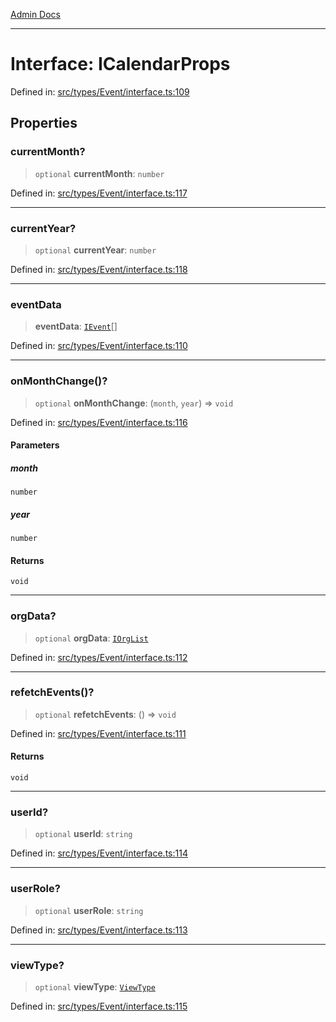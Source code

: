 [Admin Docs](/)

***

# Interface: ICalendarProps

Defined in: [src/types/Event/interface.ts:109](https://github.com/PalisadoesFoundation/talawa-admin/blob/main/src/types/Event/interface.ts#L109)

## Properties

### currentMonth?

> `optional` **currentMonth**: `number`

Defined in: [src/types/Event/interface.ts:117](https://github.com/PalisadoesFoundation/talawa-admin/blob/main/src/types/Event/interface.ts#L117)

***

### currentYear?

> `optional` **currentYear**: `number`

Defined in: [src/types/Event/interface.ts:118](https://github.com/PalisadoesFoundation/talawa-admin/blob/main/src/types/Event/interface.ts#L118)

***

### eventData

> **eventData**: [`IEvent`](types\Event\interface\README\interfaces\IEvent.md)[]

Defined in: [src/types/Event/interface.ts:110](https://github.com/PalisadoesFoundation/talawa-admin/blob/main/src/types/Event/interface.ts#L110)

***

### onMonthChange()?

> `optional` **onMonthChange**: (`month`, `year`) => `void`

Defined in: [src/types/Event/interface.ts:116](https://github.com/PalisadoesFoundation/talawa-admin/blob/main/src/types/Event/interface.ts#L116)

#### Parameters

##### month

`number`

##### year

`number`

#### Returns

`void`

***

### orgData?

> `optional` **orgData**: [`IOrgList`](types\Event\interface\README\interfaces\IOrgList.md)

Defined in: [src/types/Event/interface.ts:112](https://github.com/PalisadoesFoundation/talawa-admin/blob/main/src/types/Event/interface.ts#L112)

***

### refetchEvents()?

> `optional` **refetchEvents**: () => `void`

Defined in: [src/types/Event/interface.ts:111](https://github.com/PalisadoesFoundation/talawa-admin/blob/main/src/types/Event/interface.ts#L111)

#### Returns

`void`

***

### userId?

> `optional` **userId**: `string`

Defined in: [src/types/Event/interface.ts:114](https://github.com/PalisadoesFoundation/talawa-admin/blob/main/src/types/Event/interface.ts#L114)

***

### userRole?

> `optional` **userRole**: `string`

Defined in: [src/types/Event/interface.ts:113](https://github.com/PalisadoesFoundation/talawa-admin/blob/main/src/types/Event/interface.ts#L113)

***

### viewType?

> `optional` **viewType**: [`ViewType`](screens\OrganizationEvents\OrganizationEvents\README\enumerations\ViewType.md)

Defined in: [src/types/Event/interface.ts:115](https://github.com/PalisadoesFoundation/talawa-admin/blob/main/src/types/Event/interface.ts#L115)
